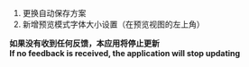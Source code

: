 ﻿1. 更换自动保存方案
2. 新增预览模式字体大小设置（在预览视图的左上角）    
   
**如果没有收到任何反馈，本应用将停止更新   
If no feedback is received, the application will stop updating**